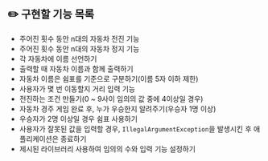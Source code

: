 ## ✏️ 구현할 기능 목록

- 주어진 횟수 동안 n대의 자동차 전진 기능
- 주어진 횟수 동안 n대의 자동차 정지 기능
- 각 자동차에 이름 선언하기
- 출력할 때 자동차 이름과 함께 출력하기
- 자동차 이름은 쉼표를 기준으로 구분하기(이름 5자 이하 제한)
- 사용자가 몇 번 이동할지 거리 입력 기능
- 전진하는 조건 만들기(0 ~ 9사이 임의의 값 중에 4이상일 경우)
- 자동차 경주 게임 완료 후, 누가 우승한지 알려주기(우승자 1명 이상)
- 우승자가 2명 이상일 경우 쉼표 사용하기
- 사용자가 잘못된 값을 입력할 경우, `IllegalArgumentException`을 발생시킨 후 애플리케이션은 종료하기
- 제시된 라이브러리 사용하여 임의의 수와 입력 기능 설정하기